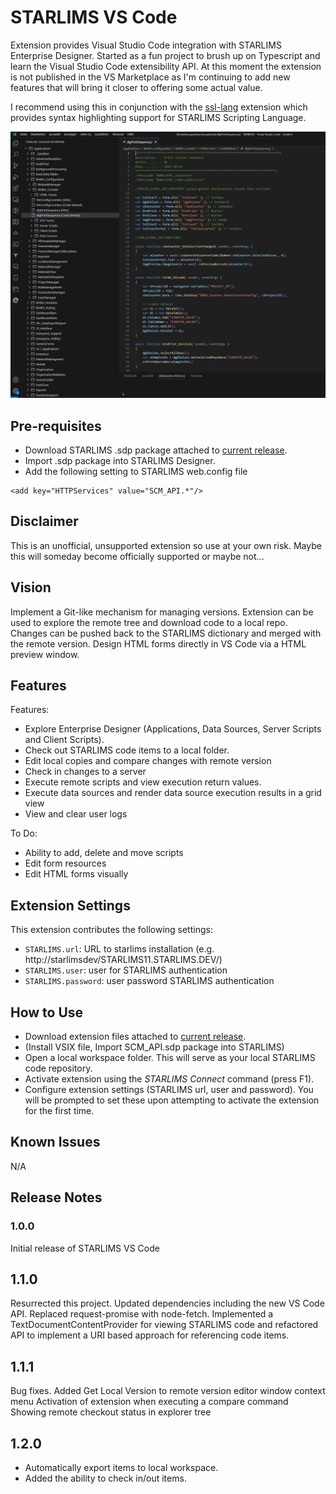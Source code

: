 # STARLIMS VS Code

Extension provides Visual Studio Code integration with STARLIMS Enterprise Designer. Started as a fun project to brush up on Typescript and learn the Visual Studio Code extensibility API. At this moment the extension is not published in the VS Marketplace as I'm continuing to add new features that will bring it closer to offering some actual value.

I recommend using this in conjunction with the [ssl-lang](https://marketplace.visualstudio.com/items?itemName=Janosch.ssl-lang) extension which provides syntax highlighting support for STARLIMS Scripting Language.

![STARLIMS VS Code Screenshot](resources/screenshot.png)

## Pre-requisites

- Download STARLIMS .sdp package attached to [current release](https://github.com/mariuspopovici/starlimsvscode/releases).
- Import .sdp package into STARLIMS Designer.
- Add the following setting to STARLIMS web.config file

```
<add key="HTTPServices" value="SCM_API.*"/>
```

## Disclaimer

This is an unofficial, unsupported extension so use at your own risk. Maybe this will someday become officially supported or maybe not...

## Vision

Implement a Git-like mechanism for managing versions. Extension can be used to explore the remote tree and download code to a local repo.
Changes can be pushed back to the STARLIMS dictionary and merged with the remote version.
Design HTML forms directly in VS Code via a HTML preview window.

## Features

Features:

- Explore Enterprise Designer (Applications, Data Sources, Server Scripts and Client Scripts).
- Check out STARLIMS code items to a local folder.
- Edit local copies and compare changes with remote version
- Check in changes to a server
- Execute remote scripts and view execution return values.
- Execute data sources and render data source execution results in a grid view
- View and clear user logs

To Do:

- Ability to add, delete and move scripts
- Edit form resources
- Edit HTML forms visually

## Extension Settings

This extension contributes the following settings:

- `STARLIMS.url`: URL to starlims installation (e.g. http://starlimsdev/STARLIMS11.STARLIMS.DEV/)
- `STARLIMS.user`: user for STARLIMS authentication
- `STARLIMS.password`: user password STARLIMS authentication

## How to Use

- Download extension files attached to [current release](https://github.com/MrDoe/starlimsvscode/releases).
- (Install VSIX file, Import SCM_API.sdp package into STARLIMS)
- Open a local workspace folder. This will serve as your local STARLIMS code repository.
- Activate extension using the _STARLIMS Connect_ command (press F1).
- Configure extension settings (STARLIMS url, user and password). You will be prompted to set these upon attempting to activate the extension for the first time.

## Known Issues

N/A

## Release Notes

### 1.0.0

Initial release of STARLIMS VS Code

## 1.1.0

Resurrected this project. Updated dependencies including the new VS Code API.
Replaced request-promise with node-fetch.
Implemented a TextDocumentContentProvider for viewing STARLIMS code and refactored API to implement a URI based approach for referencing code items.

## 1.1.1

Bug fixes.
Added Get Local Version to remote version editor window context menu
Activation of extension when executing a compare command
Showing remote checkout status in explorer tree

## 1.2.0

- Automatically export items to local workspace.
- Added the ability to check in/out items.
